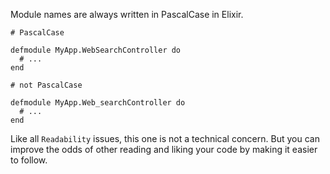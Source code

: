 Module names are always written in PascalCase in Elixir.

    # PascalCase

    defmodule MyApp.WebSearchController do
      # ...
    end

    # not PascalCase

    defmodule MyApp.Web_searchController do
      # ...
    end

Like all `Readability` issues, this one is not a technical concern.
But you can improve the odds of other reading and liking your code by making
it easier to follow.
